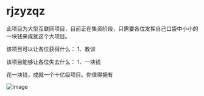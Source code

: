 # rjzyzqz
此项目为大型互联网项目，目前正在集资阶段，只需要各位发挥自己口袋中小小的一块钱来成就这个大项目。   



该项目可以让各位获得什么： 
1、教训 


该项目能够让各位失去什么： 
1、一块钱

花一块钱，成就一个十亿级项目。你值得拥有

![image](https://github.com/Abai-LL/rjzyzqz/edit/master/pic.jpg?raw=true)
